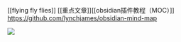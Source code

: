 [[flying fly flies]] [[重点文章]][[obsidian插件教程（MOC）]]
https://github.com/lynchjames/obsidian-mind-map

![](https://gitee.com/cyddgi/picture-store/raw/master/img/20201206234242.jpg)